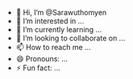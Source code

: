 - 👋 Hi, I’m @Sarawuthomyen
- 👀 I’m interested in ...
- 🌱 I’m currently learning ...
- 💞️ I’m looking to collaborate on ...
- 📫 How to reach me ...
- 😄 Pronouns: ...
- ⚡ Fun fact: ...

<!---
Sarawuthomyen/Sarawuthomyen is a ✨ special ✨ repository because its `README.md` (this file) appears on your GitHub profile.
You can click the Preview link to take a look at your changes.
--->
